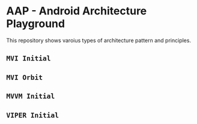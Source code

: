 # AAP  - Android Architecture Playground

This repository shows varoius types of architecture pattern and principles.

## `MVI Initial`

## `MVI Orbit`

## `MVVM Initial`

## `VIPER Initial`


